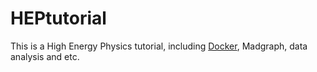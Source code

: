 # HEPtutorial
This is a High Energy Physics tutorial, including [Docker](Docker.md), Madgraph, data analysis and etc.
